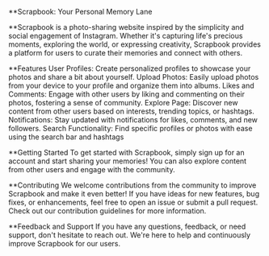 **Scrapbook: Your Personal Memory Lane

**Scrapbook is a photo-sharing website inspired by the simplicity and social engagement of Instagram. Whether it's capturing life's precious moments, exploring the world, or expressing creativity, Scrapbook provides a platform for users to curate their memories and connect with others.


**Features
User Profiles: Create personalized profiles to showcase your photos and share a bit about yourself.
Upload Photos: Easily upload photos from your device to your profile and organize them into albums.
Likes and Comments: Engage with other users by liking and commenting on their photos, fostering a sense of community.
Explore Page: Discover new content from other users based on interests, trending topics, or hashtags.
Notifications: Stay updated with notifications for likes, comments, and new followers.
Search Functionality: Find specific profiles or photos with ease using the search bar and hashtags

**Getting Started
To get started with Scrapbook, simply sign up for an account and start sharing your memories! You can also explore content from other users and engage with the community.

**Contributing
We welcome contributions from the community to improve Scrapbook and make it even better! If you have ideas for new features, bug fixes, or enhancements, feel free to open an issue or submit a pull request. Check out our contribution guidelines for more information.

**Feedback and Support
If you have any questions, feedback, or need support, don't hesitate to reach out. We're here to help and continuously improve Scrapbook for our users.
